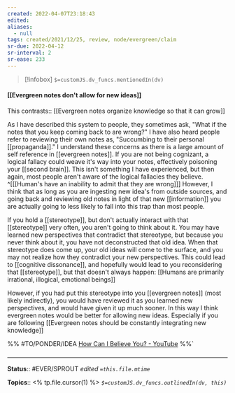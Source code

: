 ```yaml
---
created: 2022-04-07T23:18:43 
edited: 
aliases:
  - null
tags: created/2021/12/25, review, node/evergreen/claim
sr-due: 2022-04-12
sr-interval: 2
sr-ease: 233
---
```

> [!infobox]
`$=customJS.dv_funcs.mentionedIn(dv)`

#### [[Evergreen notes don't allow for new ideas]]

This 
contrasts:: [[Evergreen notes organize knowledge so that it can grow]]

As I have described this system to people, they sometimes ask, "What if the notes that you keep coming back to are wrong?" I have also heard people refer to reviewing their own notes as, "Succumbing to their personal [[propaganda]]." I understand these concerns as there is a large amount of self reference in [[evergreen notes]]. If you are not being cognizant, a logical fallacy could weave it's way into your notes, effectively poisoning your [[second brain]]. This isn't something I have experienced, but then again, most people aren't aware of the logical fallacies they believe.
^[[[Human's have an inability to admit that they are wrong]]]
However, I think that as long as you are ingesting new idea's from outside sources, and going back and reviewing old notes in light of that new [[information]] you are actually going to less likely to fall into this trap than most people. 

If you hold a [[stereotype]], but don't actually interact with that [[stereotype]] very often, you aren't going to think about it. You may have learned new perspectives that contradict that stereotype, but because you never think about it, you have not deconstructed that old idea. When that stereotype does come up, your old ideas will come to the surface, and you may not realize how they contradict your new perspectives. This could lead to [[cognitive dissonance]], and hopefully would lead to you reconsidering that [[stereotype]], but that doesn't always happen: [[Humans are primarily irrational, illogical, emotional beings]]

However, if you had put this stereotype into you [[evergreen notes]] (most likely indirectly),
you would have reviewed it as you learned new perspectives, 
and would have given it up much sooner. 
In this way I think evergreen notes would be better for allowing new ideas.
Especially if you are following [[Evergreen notes should be constantly integrating new knowledge]]

%%
#TO/PONDER/IDEA [How Can I Believe You? - YouTube](https://www.youtube.com/watch?v=cVuKitl6qWA)
%%`

### <hr class="footnote"/>

**Status**:: #EVER/SPROUT
*edited `=this.file.mtime`*

**Topics**:: <% tp.file.cursor(1) %>
*`$=customJS.dv_funcs.outlinedIn(dv, this)`*
